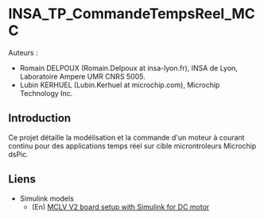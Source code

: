 # INSA_TP_CommandeTempsReel_MCC

Auteurs : 
- Romain DELPOUX (Romain.Delpoux at insa-lyon.fr), INSA de Lyon, Laboratoire Ampere UMR CNRS 5005.
- Lubin KERHUEL (Lubin.Kerhuel at microchip.com), Microchip Technology Inc.

## Introduction
Ce projet détaille la modélisation et la commande d'un moteur à courant continu 
pour des applications temps réel sur cible microntroleurs Microchip dsPic.

## Liens 
- Simulink models
  - (En) [MCLV V2 board setup with Simulink for DC motor][Hardware_setup]


[Hardware_setup]: ./Experimentations/Hardware_setup/readme.md "Simulink Model, picgui script to visualise data"
